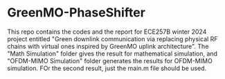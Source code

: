# GreenMO-PhaseShifter
This repo contains the codes and the report for ECE257B winter 2024 project entitled "Green downlink communication via replacing physical RF chains with virtual ones inspired by GreenMO uplink architecture".
The "Math Simulation" folder gives the result for mathematical simulation, and "OFDM-MIMO Simulation" folder generates the results for OFDM-MIMO simulation. FOr the second result, just the main.m file should be used.
